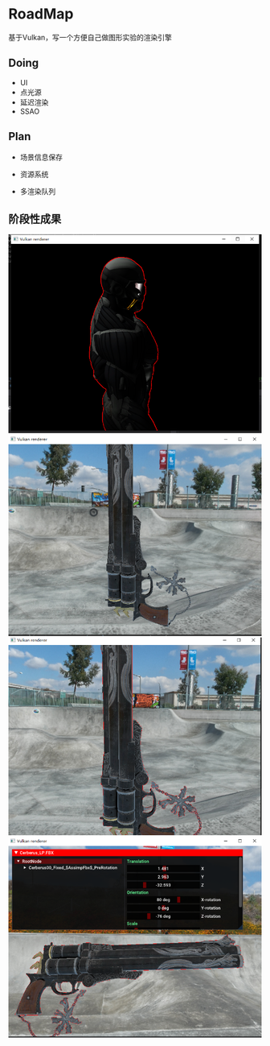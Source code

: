 # RoadMap

基于Vulkan，写一个方便自己做图形实验的渲染引擎

## Doing

- UI
- 点光源
- 延迟渲染
- SSAO

## Plan

- 场景信息保存
- 资源系统

- 多渲染队列

## 阶段性成果

![轮廓线和BlinnPhone](./output/outline.png)
![PBR](./output/PBR.png)
![PBR with Outline](./output/PBR_Outline.png)
![UI](./output/UI.png)
